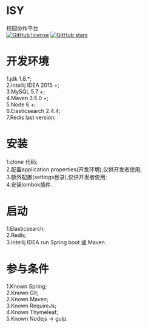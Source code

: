 # ISY
校园协作平台  
[![GitHub license](https://img.shields.io/badge/license-MIT-blue.svg)](https://raw.githubusercontent.com/zbeboy/ISY/v11/LICENSE) 
[![GitHub stars](https://img.shields.io/github/stars/zbeboy/ISY.svg)](https://github.com/zbeboy/ISY/stargazers)
# 开发环境
1.jdk 1.8.*;  
2.Intellij IDEA 2015 +;  
3.MySQL 5.7 +;  
4.Maven 3.5.0 +;  
5.Node 6 +;  
6.Elasticsearch 2.4.4;  
7.Redis last version;  
# 安装
1.clone 代码;  
2.配置application.properties(开发环境),仅供开发者使用;  
3.额外配置(settings目录),仅供开发者使用;  
4.安装lombok插件.
# 启动
1.Elasticsearch;  
2.Redis;  
3.Intellij IDEA run Spring boot 或 Maven .  
# 参与条件
1.Known Spring;  
2.Known Git;  
2.Known Maven;  
3.Known RequireJs;  
4.Known Thymeleaf;  
5.Known Nodejs -> gulp.  
